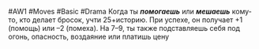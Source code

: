 #AW1 #Moves #Basic #Drama 
Когда ты ***помогаешь*** или ***мешаешь*** кому-то, кто делает бросок, учти 25+историю. При успехе, он получает +1 (помощь) или –2 (помеха). На 7–9, ты также подставляешь себя под огонь, опасность, воздаяние или платишь цену